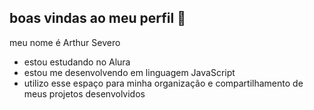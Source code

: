 ## boas vindas ao meu perfil 🥇

meu nome é Arthur Severo

- estou estudando no Alura
- estou me desenvolvendo em linguagem JavaScript
- utilizo esse espaço para minha organização e compartilhamento de meus projetos desenvolvidos
